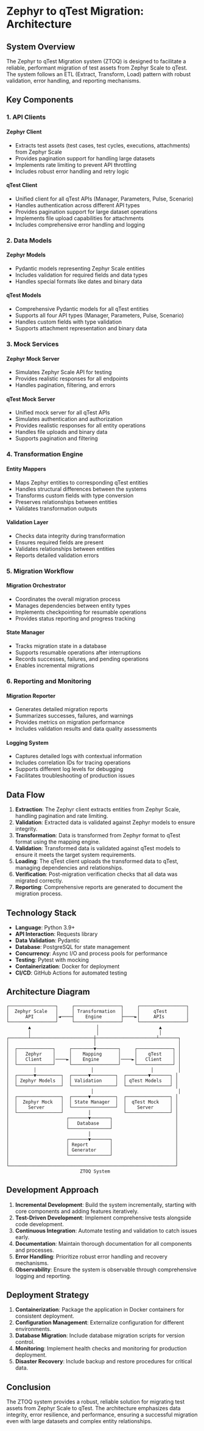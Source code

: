 # Zephyr to qTest Migration: Architecture

## System Overview

The Zephyr to qTest Migration system (ZTOQ) is designed to facilitate a reliable, performant migration of test assets from Zephyr Scale to qTest. The system follows an ETL (Extract, Transform, Load) pattern with robust validation, error handling, and reporting mechanisms.

## Key Components

### 1. API Clients

#### Zephyr Client
- Extracts test assets (test cases, test cycles, executions, attachments) from Zephyr Scale
- Provides pagination support for handling large datasets
- Implements rate limiting to prevent API throttling
- Includes robust error handling and retry logic

#### qTest Client
- Unified client for all qTest APIs (Manager, Parameters, Pulse, Scenario)
- Handles authentication across different API types
- Provides pagination support for large dataset operations
- Implements file upload capabilities for attachments
- Includes comprehensive error handling and logging

### 2. Data Models

#### Zephyr Models
- Pydantic models representing Zephyr Scale entities
- Includes validation for required fields and data types
- Handles special formats like dates and binary data

#### qTest Models
- Comprehensive Pydantic models for all qTest entities
- Supports all four API types (Manager, Parameters, Pulse, Scenario)
- Handles custom fields with type validation
- Supports attachment representation and binary data

### 3. Mock Services

#### Zephyr Mock Server
- Simulates Zephyr Scale API for testing
- Provides realistic responses for all endpoints
- Handles pagination, filtering, and errors

#### qTest Mock Server
- Unified mock server for all qTest APIs
- Simulates authentication and authorization
- Provides realistic responses for all entity operations
- Handles file uploads and binary data
- Supports pagination and filtering

### 4. Transformation Engine

#### Entity Mappers
- Maps Zephyr entities to corresponding qTest entities
- Handles structural differences between the systems
- Transforms custom fields with type conversion
- Preserves relationships between entities
- Validates transformation outputs

#### Validation Layer
- Checks data integrity during transformation
- Ensures required fields are present
- Validates relationships between entities
- Reports detailed validation errors

### 5. Migration Workflow

#### Migration Orchestrator
- Coordinates the overall migration process
- Manages dependencies between entity types
- Implements checkpointing for resumable operations
- Provides status reporting and progress tracking

#### State Manager
- Tracks migration state in a database
- Supports resumable operations after interruptions
- Records successes, failures, and pending operations
- Enables incremental migrations

### 6. Reporting and Monitoring

#### Migration Reporter
- Generates detailed migration reports
- Summarizes successes, failures, and warnings
- Provides metrics on migration performance
- Includes validation results and data quality assessments

#### Logging System
- Captures detailed logs with contextual information
- Includes correlation IDs for tracing operations
- Supports different log levels for debugging
- Facilitates troubleshooting of production issues

## Data Flow

1. **Extraction**: The Zephyr client extracts entities from Zephyr Scale, handling pagination and rate limiting.
2. **Validation**: Extracted data is validated against Zephyr models to ensure integrity.
3. **Transformation**: Data is transformed from Zephyr format to qTest format using the mapping engine.
4. **Validation**: Transformed data is validated against qTest models to ensure it meets the target system requirements.
5. **Loading**: The qTest client uploads the transformed data to qTest, managing dependencies and relationships.
6. **Verification**: Post-migration verification checks that all data was migrated correctly.
7. **Reporting**: Comprehensive reports are generated to document the migration process.

## Technology Stack

- **Language**: Python 3.9+
- **API Interaction**: Requests library
- **Data Validation**: Pydantic
- **Database**: PostgreSQL for state management
- **Concurrency**: Async I/O and process pools for performance
- **Testing**: Pytest with mocking
- **Containerization**: Docker for deployment
- **CI/CD**: GitHub Actions for automated testing

## Architecture Diagram

```
┌─────────────────┐     ┌─────────────────┐     ┌─────────────────┐
│  Zephyr Scale   │     │ Transformation  │     │     qTest       │
│      API        │◄────┤    Engine       ├────►│     APIs        │
└─────────────────┘     └─────────────────┘     └─────────────────┘
        ▲                        │                      ▲
        │                        │                      │
┌───────┴───────────────────────┼──────────────────────┴───────┐
│                               │                              │
│  ┌─────────────┐     ┌────────▼────────┐     ┌─────────────┐ │
│  │   Zephyr    │     │    Mapping      │     │    qTest    │ │
│  │   Client    │────►│    Engine       │────►│   Client    │ │
│  └─────────────┘     └─────────────────┘     └─────────────┘ │
│         │                    │                     │         │
│  ┌──────▼─────────┐  ┌──────▼─────────┐  ┌────────▼───────┐ │
│  │ Zephyr Models  │  │ Validation     │  │ qTest Models   │ │
│  └────────────────┘  └────────────────┘  └────────────────┘ │
│                              │                               │
│  ┌────────────────┐  ┌──────▼─────────┐  ┌────────────────┐ │
│  │  Zephyr Mock   │  │ State Manager  │  │  qTest Mock    │ │
│  │    Server      │  └────────────────┘  │    Server      │ │
│  └────────────────┘         │            └────────────────┘ │
│                     ┌───────▼───────┐                       │
│                     │   Database    │                       │
│                     └───────────────┘                       │
│                             │                               │
│                     ┌───────▼───────┐                       │
│                     │ Report        │                       │
│                     │ Generator     │                       │
│                     └───────────────┘                       │
│                                                             │
└─────────────────────────────────────────────────────────────┘
                           ZTOQ System
```

## Development Approach

1. **Incremental Development**: Build the system incrementally, starting with core components and adding features iteratively.
2. **Test-Driven Development**: Implement comprehensive tests alongside code development.
3. **Continuous Integration**: Automate testing and validation to catch issues early.
4. **Documentation**: Maintain thorough documentation for all components and processes.
5. **Error Handling**: Prioritize robust error handling and recovery mechanisms.
6. **Observability**: Ensure the system is observable through comprehensive logging and reporting.

## Deployment Strategy

1. **Containerization**: Package the application in Docker containers for consistent deployment.
2. **Configuration Management**: Externalize configuration for different environments.
3. **Database Migration**: Include database migration scripts for version control.
4. **Monitoring**: Implement health checks and monitoring for production deployment.
5. **Disaster Recovery**: Include backup and restore procedures for critical data.

## Conclusion

The ZTOQ system provides a robust, reliable solution for migrating test assets from Zephyr Scale to qTest. The architecture emphasizes data integrity, error resilience, and performance, ensuring a successful migration even with large datasets and complex entity relationships.